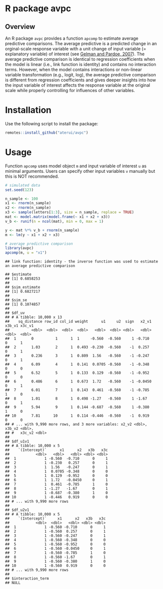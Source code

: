 R package avpc
================

## Overview

An R package `avpc` provides a function `apcomp` to estimate average
predictive comparisons. The average predictive is a predicted change in
an orginal-scale response variable with a unit change of input variable
(= explanatory variable) of interest (see [Gelman and Pardoe,
2007](https://journals.sagepub.com/doi/10.1111/j.1467-9531.2007.00181.x)).
The average predictive comparison is identical to regression
coefficients when the model is linear (i.e., link function is identity)
and contains no interaction terms. However, when the model contains
interactions or non-linear variable transformation (e.g., logit, log),
the average predictive comparison is different from regression
coefficients and gives deeper insights into how the input variable of
interest affects the response variable at the original scale while
properly controlling for influences of other variables.

# Installation

Use the following script to install the package:

``` r
remotes::install_github("aterui/avpc")
```

# Usage

Function `apcomp` uses model object `m` and input variable of interest
`u` as minimal arguments. Users can specify other input variables `v`
manually but this is NOT recommended.

``` r
# simulated data
set.seed(123)

n_sample <- 100
x1 <- rnorm(n_sample)
x2 <- rnorm(n_sample)
x3 <- sample(letters[1:3], size = n_sample, replace = TRUE)
mat <- model.matrix(model.frame(~ x1 + x2 + x3))
v_b <- runif(n = ncol(mat), min = 0, max = 1)

y <- mat %*% v_b + rnorm(n_sample)
m <- lm(y ~ x1 + x2 + x3)

# average predictive comparison
library(avpc)
apcomp(m, u = "x1")
```

    ## link function: identity - the inverse function was used to estimate an average predictive comparison

    ## $estimate
    ## [1] 0.6858253
    ## 
    ## $sim_estimate
    ## [1] 0.6827217
    ## 
    ## $sim_se
    ## [1] 0.1074857
    ## 
    ## $df_uv
    ## # A tibble: 10,000 x 13
    ##    sq_distance row_id col_id weight      u1     u2  sign   x2_v1 x3b_v1 x3c_v1
    ##          <dbl>  <dbl>  <dbl>  <dbl>   <dbl>  <dbl> <dbl>   <dbl>  <dbl>  <dbl>
    ##  1       0          1      1  1     -0.560  -0.560     1 -0.710       0      1
    ##  2       1.03       2      1  0.493 -0.230  -0.560    -1  0.257       0      1
    ##  3       0.236      3      1  0.809  1.56   -0.560    -1 -0.247       0      1
    ##  4       6.09       4      1  0.141  0.0705 -0.560    -1 -0.348       0      0
    ##  5       6.52       5      1  0.133  0.129  -0.560    -1 -0.952       0      0
    ##  6       0.486      6      1  0.673  1.72   -0.560    -1 -0.0450      0      1
    ##  7       6.01       7      1  0.143  0.461  -0.560    -1 -0.785       1      0
    ##  8       1.01       8      1  0.498 -1.27   -0.560     1 -1.67        0      1
    ##  9       5.94       9      1  0.144 -0.687  -0.560     1 -0.380       1      0
    ## 10       7.81      10      1  0.114 -0.446  -0.560    -1  0.919       0      0
    ## # ... with 9,990 more rows, and 3 more variables: x2_v2 <dbl>, x3b_v2 <dbl>,
    ## #   x3c_v2 <dbl>
    ## 
    ## $df_u1v1
    ## # A tibble: 10,000 x 5
    ##    `(Intercept)`      x1      x2   x3b   x3c
    ##            <dbl>   <dbl>   <dbl> <dbl> <dbl>
    ##  1             1 -0.560  -0.710      0     1
    ##  2             1 -0.230   0.257      0     1
    ##  3             1  1.56   -0.247      0     1
    ##  4             1  0.0705 -0.348      0     0
    ##  5             1  0.129  -0.952      0     0
    ##  6             1  1.72   -0.0450     0     1
    ##  7             1  0.461  -0.785      1     0
    ##  8             1 -1.27   -1.67       0     1
    ##  9             1 -0.687  -0.380      1     0
    ## 10             1 -0.446   0.919      0     0
    ## # ... with 9,990 more rows
    ## 
    ## $df_u2v1
    ## # A tibble: 10,000 x 5
    ##    `(Intercept)`     x1      x2   x3b   x3c
    ##            <dbl>  <dbl>   <dbl> <dbl> <dbl>
    ##  1             1 -0.560 -0.710      0     1
    ##  2             1 -0.560  0.257      0     1
    ##  3             1 -0.560 -0.247      0     1
    ##  4             1 -0.560 -0.348      0     0
    ##  5             1 -0.560 -0.952      0     0
    ##  6             1 -0.560 -0.0450     0     1
    ##  7             1 -0.560 -0.785      1     0
    ##  8             1 -0.560 -1.67       0     1
    ##  9             1 -0.560 -0.380      1     0
    ## 10             1 -0.560  0.919      0     0
    ## # ... with 9,990 more rows
    ## 
    ## $interaction_term
    ## NULL
